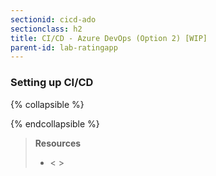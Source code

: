 ```yaml
---
sectionid: cicd-ado
sectionclass: h2
title: CI/CD - Azure DevOps (Option 2) [WIP]
parent-id: lab-ratingapp
---
```


### Setting up CI/CD

{% collapsible %}

{% endcollapsible %}

> **Resources**
> * < >